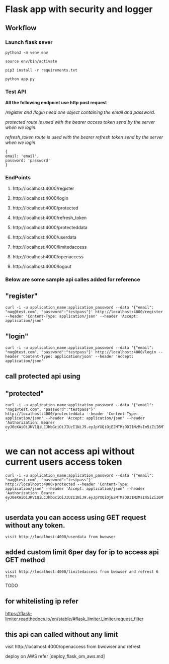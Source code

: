 # Flask app with security and logger

## Workflow

### Launch flask sever

```
python3 -m venv env

source env/bin/activate

pip3 install -r requirements.txt

python app.py
```

### Test API

**All the following endpoint use http post request**

_/register and /login need one object containing the email and password_.

_protected route is used with the bearer access token send by the server when we login_.

_refresh_token route is used with the bearer refresh token send by the server when we login_

```
{
email: 'email',
password: 'password'
}
```

### EndPoints

1. http://localhost:4000/register

2. http://localhost:4000/login

3. http://localhost:4000/protected

4. http://localhost:4000/refresh_token

5. http://localhost:4000/protecteddata

6. http://localhost:4000/userdata

7. http://localhost:4000/limitedaccess

7. http://localhost:4000/openaccess

9. http://localhost:4000/logout


### Below are some sample api calles added for reference


## "register"

```
curl -i -u application_name:application_password --data '{"email": "nag@test.com", "password":"testpass"}' http://localhost:4000/register --header 'Content-Type: application/json' --header 'Accept: application/json'
```
## "login"
```
curl -i -u application_name:application_password --data '{"email": "nag@test.com", "password":"testpass"}' http://localhost:4000/login --header 'Content-Type: application/json' --header 'Accept: application/json'
```

## call protected api using 
## "protected"
```
curl -i -u application_name:application_password --data '{"email": "nag1@test.com", "password":"testpass"}' http://localhost:4000/protecteddata --header 'Content-Type: application/json' --header 'Accept: application/json' --header 'Authorization: Bearer eyJ0eXAiOiJKV1QiLCJhbGciOiJIUzI1NiJ9.eyJpYXQiOjE2MTMzODI1MzMsIm5iZiI6MTYxMzM4MjUzMywianRpIjoiOWVlOTJlNTAtMzZiNS00NzY5LTlmZGEtOTJlMmFmOWYxN2MyIiwiZXhwIjoxNjEzMzgzNDMzLCJpZGVudGl0eSI6MSwiZnJlc2giOmZhbHNlLCJ0eXBlIjoiYWNjZXNzIn0.SLRrd3go1c1xdti1dSdzxe1I9GAm4KVmyvd3esTV-'
```

# we can not access api without current users access token
```
curl -i -u application_name:application_password --data '{"email": "nag@test.com", "password":"testpass"}' http://localhost:4000/protected --header 'Content-Type: application/json' --header 'Accept: application/json' --header 'Authorization: Bearer eyJ0eXAiOiJKV1QiLCJhbGciOiJIUzI1NiJ9.eyJpYXQiOjE2MTMzODI1MzMsIm5iZiI6MTYxMzM4MjUzMywianRpIjoiOWVlOTJlNTAtMzZiNS00NzY5LTlmZGEtOTJlMmFmOWYxN2MyIiwiZXhwIjoxNjEzMzgzNDMzLCJpZGVudGl0eSI6MSwiZnJlc2giOmZhbHNlLCJ0eXBlIjoiYWNjZXNzIn0.SLRrd3go1c1xdti1dSdzxe1I9GAm4KVmyvd3esTV-'
```

## userdata  you can access using GET request without any token.
```
visit http://localhost:4000/userdata from bwowser
```

## added custom limit 6per day for ip to access api GET method
```
visit http://localhost:4000/limitedaccess from bwowser and refrest 6 times
```
TODO
## for whitelisting ip refer
https://flask-limiter.readthedocs.io/en/stable/#flask_limiter.Limiter.request_filter 

## this api can called without any limit

visit http://localhost:4000/openaccess from bwowser and refrest 

deploy on AWS refer [deploy_flask_om_aws.md]



